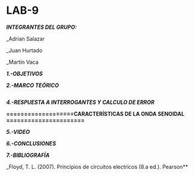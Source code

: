 # LAB-9
***INTEGRANTES DEL GRUPO:***

_Adrian Salazar

_Juan Hurtado

_Martin Vaca

***1.-OBJETIVOS***



***2.-MARCO TEÓRICO***

![]()

***4.-RESPUESTA A INTERROGANTES Y CALCULO DE ERROR***

**===================CARACTERÍSTICAS DE LA ONDA SENOIDAL ======================**



***5.-VIDEO***



***6.-CONCLUSIONES***



***7.-BIBLIOGRAFÍA***

_Floyd, T. L. (2007). Principios de circuitos electricos (8.a ed.). Pearson**
